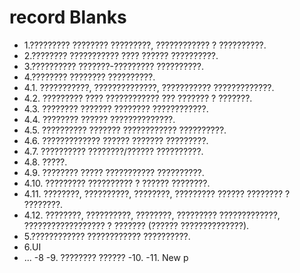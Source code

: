 # record Blanks

- 1.????????? ???????? ?????????, ???????????? ? ??????????.
- 2.???????? ??????????? ???? ?????? ??????????.
- 3.?????????? ???????-????????? ??????????. 
- 4.???????? ???????? ??????????.
- 4.1. ???????????, ??????????????, ??????????? ?????????????.
- 4.2. ????????? ???? ???????????? ??? ??????? ? ???????.
- 4.3. ???????? ??????? ???????? ????????????.
- 4.4. ???????? ?????? ??????????????.
- 4.5. ?????????? ??????? ???????????? ??????????.
- 4.6. ????????????? ?????? ??????? ?????????.
- 4.7. ?????????? ????????/?????? ??????????.
- 4.8. ?????.
- 4.9. ???????? ????? ??????????? ??????????.
- 4.10. ????????? ?????????? ? ?????? ????????.
- 4.11. ????????, ??????????, ????????, ????????? ?????? ???????? ? ????????.
- 4.12. ????????, ??????????, ????????, ????????? ?????????????, ?????????????????? ? ??????? (?????? ??????????????).
- 5.???????????? ???????????? ??????????.
- 6.UI
- ...
-8
-9. ???????? ??????
-10.
-11. New
p